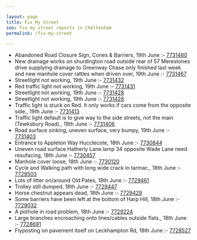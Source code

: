 ```yaml
---

layout: page
title: Fix My Street
seo: fix my street reports in Cheltenham
permalink: /fix-my-street

---
```


<!-- fix_marker starts -->

- Abandoned Road Closure Sign, Cones & Barriers, 19th June :- [7731480](https://www.fixmystreet.com/report/7731480)
- New drainage works on shurdington road outside rear of 57 Merestones drive supplying drainage to Greenway Chase only finished last week and new manhole cover rattles when driven over, 19th June :- [7731467](https://www.fixmystreet.com/report/7731467)
- Streetlight not working, 19th June :- [7731432](https://www.fixmystreet.com/report/7731432)
- Red traffic light not working, 19th June :- [7731431](https://www.fixmystreet.com/report/7731431)
- Streetlight not working, 19th June :- [7731428](https://www.fixmystreet.com/report/7731428)
- Streetlight not working, 19th June :- [7731426](https://www.fixmystreet.com/report/7731426)
- Traffic light is stuck on Red. It only works if cars come from the opposite side., 19th June :- [7731413](https://www.fixmystreet.com/report/7731413)
- Traffic light default is to give way to the side streets, not the main (Tewksbury Road)., 19th June :- [7731406](https://www.fixmystreet.com/report/7731406)
- Road surface sinking, uneven surface, very bumpy, 19th June :- [7731403](https://www.fixmystreet.com/report/7731403)
- Entrance to Appleton Way Hucclecote, 18th June :- [7730844](https://www.fixmystreet.com/report/7730844)
- Uneven road surface Hatherly Lane.lamp 34 opposite Wade Lane need resufacing, 18th June :- [7730457](https://www.fixmystreet.com/report/7730457)
- Manhole cover loose, 18th June :- [7730120](https://www.fixmystreet.com/report/7730120)
- Cycle and Walking path with long wide crack in tarmac., 18th June :- [7729503](https://www.fixmystreet.com/report/7729503)
- Lots of litter on/around Old Pates, 18th June :- [7729461](https://www.fixmystreet.com/report/7729461)
- Trolley still dumped, 18th June :- [7729447](https://www.fixmystreet.com/report/7729447)
- Horse chestnut appears dead, 18th June :- [7729429](https://www.fixmystreet.com/report/7729429)
- Some barriers have been left at the bottom of Harp Hill, 18th June :- [7729032](https://www.fixmystreet.com/report/7729032)
- A pothole in road problem, 18th June :- [7729224](https://www.fixmystreet.com/report/7729224)
- Large branches encroaching onto lines/cables outside flats., 18th June :- [7728691](https://www.fixmystreet.com/report/7728691)
- Flyposting on pavement itself on Leckhampton Rd, 18th June :- [7728527](https://www.fixmystreet.com/report/7728527)

<!-- fix_marker ends -->